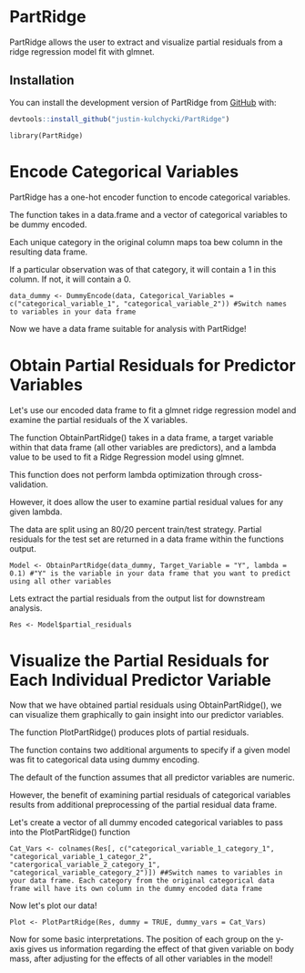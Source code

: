 
# PartRidge

<!-- badges: start -->
<!-- badges: end -->

PartRidge allows the user to extract and visualize partial residuals
from a ridge regression model fit with glmnet.

## Installation

You can install the development version of PartRidge from
[GitHub](https://github.com/) with:

``` r
devtools::install_github("justin-kulchycki/PartRidge")
```

```{r example}
library(PartRidge)
```

# Encode Categorical Variables

PartRidge has a one-hot encoder function to encode categorical variables. 

The function takes in a data.frame and a vector of categorical variables to be dummy encoded. 

Each unique category in the original column maps toa bew column in the resulting data frame. 

If a particular observation was of that category, it will contain a 1 in this column. If not, it will contain a 0.

```{r}
data_dummy <- DummyEncode(data, Categorical_Variables = c("categorical_variable_1", "categorical_variable_2")) #Switch names to variables in your data frame
```

Now we have a data frame suitable for analysis with PartRidge!

# Obtain Partial Residuals for Predictor Variables

Let's use our encoded data frame to fit a glmnet ridge regression model and examine the partial residuals of the X variables. 

The function ObtainPartRidge() takes in a data frame, a target variable within that data frame (all other variables are predictors), and a lambda value to be used to fit a Ridge Regression model using glmnet. 

This function does not perform lambda optimization through cross-validation. 

However, it does allow the user to examine partial residual values for any given lambda. 

The data are split using an 80/20 percent train/test strategy. Partial residuals for the test set are returned in a data frame within the functions output. 

```{r}
Model <- ObtainPartRidge(data_dummy, Target_Variable = "Y", lambda = 0.1) #"Y" is the variable in your data frame that you want to predict using all other variables
```

Lets extract the partial residuals from the output list for downstream analysis.

```{r}
Res <- Model$partial_residuals
```

# Visualize the Partial Residuals for Each Individual Predictor Variable

Now that we have obtained partial residuals using ObtainPartRidge(), we can visualize them graphically to gain insight into our predictor variables.

The function PlotPartRidge() produces plots of partial residuals. 

The function contains two additional arguments to specify if a given model was fit to categorical data using dummy encoding. 

The default of the function assumes that all predictor variables are numeric. 

However, the benefit of examining partial residuals of categorical variables results from additional preprocessing of the partial residual data frame. 


Let's create a vector of all dummy encoded categorical variables to pass into the PlotPartRidge() function

```{r}
Cat_Vars <- colnames(Res[, c("categorical_variable_1_category_1", "categorical_variable_1_categor_2", "catergorical_variable_2_category_1", "categorical_variable_category_2")]) ##Switch names to variables in your data frame. Each category from the original categorical data frame will have its own column in the dummy encoded data frame
```

Now let's plot our data!

```{r}
Plot <- PlotPartRidge(Res, dummy = TRUE, dummy_vars = Cat_Vars)
```

Now for some basic interpretations. The position of each group on the y-axis gives us information regarding the effect of that given variable on body mass, after adjusting for the effects of all other variables in the model!


